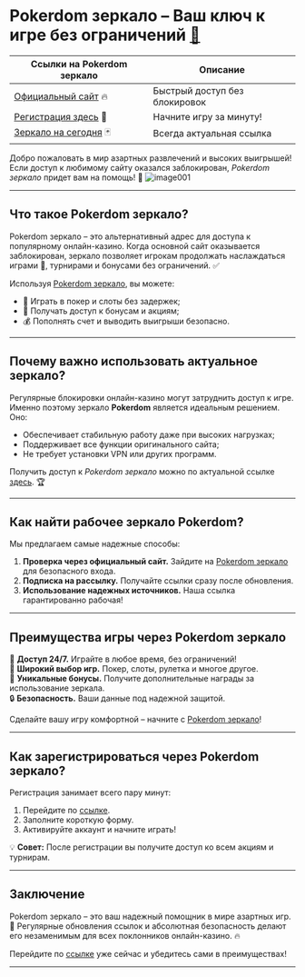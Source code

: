 # Pokerdom зеркало – Ваш ключ к игре без ограничений [🔗](https://brandplay.link/Bxg7SC7H)

| **Ссылки на Pokerdom зеркало** | **Описание** |
|-------------------------------|--------------|
| [Официальный сайт](https://brandplay.link/Bxg7SC7H) 🔥 | Быстрый доступ без блокировок |
| [Регистрация здесь](https://brandplay.link/Bxg7SC7H) 🎉 | Начните игру за минуту! |
| [Зеркало на сегодня](https://brandplay.link/Bxg7SC7H) 🃏 | Всегда актуальная ссылка |

Добро пожаловать в мир азартных развлечений и высоких выигрышей! Если доступ к любимому сайту оказался заблокирован, *Pokerdom зеркало* придет вам на помощь! 🎰
![image001](https://github.com/user-attachments/assets/dfd770e0-b051-42b5-a89a-8714f936b09e)

---

## Что такое Pokerdom зеркало?

Pokerdom зеркало – это альтернативный адрес для доступа к популярному онлайн-казино. Когда основной сайт оказывается заблокирован, зеркало позволяет игрокам продолжать наслаждаться играми 🎲, турнирами и бонусами без ограничений. ✅

Используя [Pokerdom зеркало](https://brandplay.link/Bxg7SC7H), вы можете:  
- 📌 Играть в покер и слоты без задержек;  
- 🚀 Получать доступ к бонусам и акциям;  
- 💰 Пополнять счет и выводить выигрыши безопасно.

---

## Почему важно использовать актуальное зеркало?

Регулярные блокировки онлайн-казино могут затруднить доступ к игре. Именно поэтому зеркало **Pokerdom** является идеальным решением. Оно:  
- Обеспечивает стабильную работу даже при высоких нагрузках;  
- Поддерживает все функции оригинального сайта;  
- Не требует установки VPN или других программ.

Получить доступ к *Pokerdom зеркало* можно по актуальной ссылке [здесь](https://brandplay.link/Bxg7SC7H). 🏆

---

## Как найти рабочее зеркало Pokerdom?

Мы предлагаем самые надежные способы:  
1. **Проверка через официальный сайт.** Зайдите на [Pokerdom зеркало](https://brandplay.link/Bxg7SC7H) для безопасного входа.  
2. **Подписка на рассылку.** Получайте ссылки сразу после обновления.  
3. **Использование надежных источников.** Наша ссылка гарантированно рабочая!

---

## Преимущества игры через Pokerdom зеркало

🎯 **Доступ 24/7.** Играйте в любое время, без ограничений!  
🎲 **Широкий выбор игр.** Покер, слоты, рулетка и многое другое.  
🎁 **Уникальные бонусы.** Получите дополнительные награды за использование зеркала.  
🔒 **Безопасность.** Ваши данные под надежной защитой.  

Сделайте вашу игру комфортной – начните с [Pokerdom зеркало](https://brandplay.link/Bxg7SC7H)!  

---

## Как зарегистрироваться через Pokerdom зеркало?

Регистрация занимает всего пару минут:  
1. Перейдите по [ссылке](https://brandplay.link/Bxg7SC7H).  
2. Заполните короткую форму.  
3. Активируйте аккаунт и начните играть!  

💡 **Совет:** После регистрации вы получите доступ ко всем акциям и турнирам.

---

## Заключение

Pokerdom зеркало – это ваш надежный помощник в мире азартных игр. 🎰 Регулярные обновления ссылок и абсолютная безопасность делают его незаменимым для всех поклонников онлайн-казино. 🔥  

Перейдите по [ссылке](https://brandplay.link/Bxg7SC7H) уже сейчас и убедитесь сами в преимуществах!  

---

